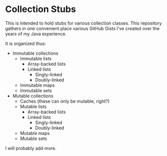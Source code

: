 # Collection Stubs

This is intended to hold stubs for various collection classes. This repository 
gathers in one convenient place various GitHub Gists I've created over the years 
of my Java experience.

It is organized thus:

* Immutable collections
  * Immutable lists
    * Array-backed lists
    * Linked lists
      * Singly-linked
      * Doubly-linked
  * Immutable maps
  * Immutable sets
* Mutable collections
  * Caches (these can only be mutable, right?)
  * Mutable lists
      * Array-backed lists
      * Linked lists
          * Singly-linked
          * Doubly-linked
  * Mutable maps
  * Mutable sets

I will probably add more.
